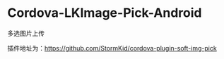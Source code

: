 # Cordova-LKImage-Pick-Android
多选图片上传

插件地址为：https://github.com/StormKid/cordova-plugin-soft-img-pick
